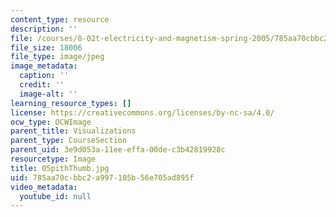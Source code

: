 ```yaml
---
content_type: resource
description: ''
file: /courses/8-02t-electricity-and-magnetism-spring-2005/785aa70cbbc2a997105b56e705ad895f_05pithThumb.jpg
file_size: 18006
file_type: image/jpeg
image_metadata:
  caption: ''
  credit: ''
  image-alt: ''
learning_resource_types: []
license: https://creativecommons.org/licenses/by-nc-sa/4.0/
ocw_type: OCWImage
parent_title: Visualizations
parent_type: CourseSection
parent_uid: 3e9d053a-11ee-effa-00de-c3b42819928c
resourcetype: Image
title: 05pithThumb.jpg
uid: 785aa70c-bbc2-a997-105b-56e705ad895f
video_metadata:
  youtube_id: null
---
```

